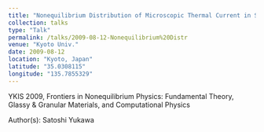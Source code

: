```yaml
---
title: "Nonequilibrium Distribution of Microscopic Thermal Current in Steady Thermal Transport Systems"
collection: talks
type: "Talk"
permalink: /talks/2009-08-12-Nonequilibrium%20Distr
venue: "Kyoto Univ."
date: 2009-08-12
location: "Kyoto, Japan"
latitude: "35.0308115"
longitude: "135.7855329"
---
```


YKIS 2009, Frontiers in Nonequilibrium Physics: Fundamental Theory, Glassy &amp; Granular Materials, and Computational Physics

Author(s): Satoshi Yukawa
